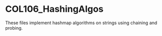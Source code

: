 # COL106_HashingAlgos
These files implement hashmap algorithms on strings using chaining and probing.
